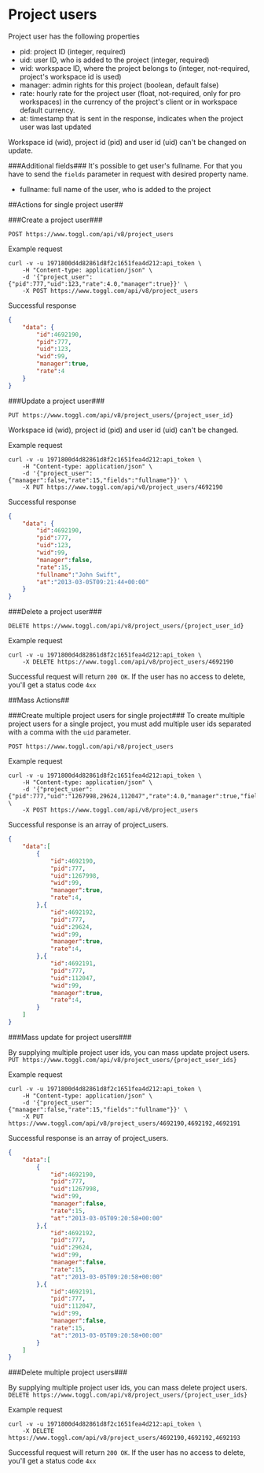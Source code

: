 Project users
====================
Project user has the following properties
* pid: project ID (integer, required)
* uid: user ID, who is added to the project (integer, required)
* wid: workspace ID, where the project belongs to (integer, not-required, project's workspace id is used)
* manager: admin rights for this project (boolean, default false)
* rate: hourly rate for the project user (float, not-required, only for pro workspaces) in the currency of the project's client or in workspace default currency.
* at: timestamp that is sent in the response, indicates when the project user was last updated

Workspace id (wid), project id (pid) and user id (uid) can't be changed on update.


###Additional fields###
It's possible to get user's fullname. For that you have to send the `fields` parameter in request with desired property name.

* fullname: full name of the user, who is added to the project


##Actions for single project user##

###Create a project user###

`POST https://www.toggl.com/api/v8/project_users`

Example request

```shell
curl -v -u 1971800d4d82861d8f2c1651fea4d212:api_token \
	-H "Content-type: application/json" \
	-d '{"project_user":{"pid":777,"uid":123,"rate":4.0,"manager":true}}' \
	-X POST https://www.toggl.com/api/v8/project_users

```

Successful response
```json
{
	"data": {
		"id":4692190,
		"pid":777,
		"uid":123,
		"wid":99,
		"manager":true,
		"rate":4
	}
}

```


###Update a project user###

`PUT https://www.toggl.com/api/v8/project_users/{project_user_id}`

Workspace id (wid), project id (pid) and user id (uid) can't be changed.

Example request
```shell
curl -v -u 1971800d4d82861d8f2c1651fea4d212:api_token \
	-H "Content-type: application/json" \
	-d '{"project_user":{"manager":false,"rate":15,"fields":"fullname"}}' \
	-X PUT https://www.toggl.com/api/v8/project_users/4692190
```

Successful response
```json
{
	"data": {
		"id":4692190,
		"pid":777,
		"uid":123,
		"wid":99,
		"manager":false,
		"rate":15,
		"fullname":"John Swift",
		"at":"2013-03-05T09:21:44+00:00"
	}
}
```

###Delete a project user###

`DELETE https://www.toggl.com/api/v8/project_users/{project_user_id}`

Example request
```shell
curl -v -u 1971800d4d82861d8f2c1651fea4d212:api_token \
	-X DELETE https://www.toggl.com/api/v8/project_users/4692190
```

Successful request will return `200 OK`. If the user has no access to delete, you'll get a status code `4xx`


##Mass Actions##

###Create multiple project users for single project###
To create multiple project users for a single project, you must add multiple user ids separated with a comma with the `uid` parameter.

`POST https://www.toggl.com/api/v8/project_users`

Example request

```shell
curl -v -u 1971800d4d82861d8f2c1651fea4d212:api_token \
	-H "Content-type: application/json" \
	-d '{"project_user":{"pid":777,"uid":"1267998,29624,112047","rate":4.0,"manager":true,"fields":"fullname"}}' \
	-X POST https://www.toggl.com/api/v8/project_users

```

Successful response is an array of project_users.
```json
{
	"data":[
		{
			"id":4692190,
			"pid":777,
			"uid":1267998,
			"wid":99,
			"manager":true,
			"rate":4,
		},{
			"id":4692192,
			"pid":777,
			"uid":29624,
			"wid":99,
			"manager":true,
			"rate":4,
		},{
			"id":4692191,
			"pid":777,
			"uid":112047,
			"wid":99,
			"manager":true,
			"rate":4,
		}
	]
}

```

###Mass update for project users###

By supplying multiple project user ids, you can mass update project users.
`PUT https://www.toggl.com/api/v8/project_users/{project_user_ids}`


Example request
```shell
curl -v -u 1971800d4d82861d8f2c1651fea4d212:api_token \
	-H "Content-type: application/json" \
	-d '{"project_user":{"manager":false,"rate":15,"fields":"fullname"}}' \
	-X PUT https://www.toggl.com/api/v8/project_users/4692190,4692192,4692191
```

Successful response is an array of project_users.
```json
{
	"data":[
		{
			"id":4692190,
			"pid":777,
			"uid":1267998,
			"wid":99,
			"manager":false,
			"rate":15,
			"at":"2013-03-05T09:20:58+00:00"
		},{
			"id":4692192,
			"pid":777,
			"uid":29624,
			"wid":99,
			"manager":false,
			"rate":15,
			"at":"2013-03-05T09:20:58+00:00"
		},{
			"id":4692191,
			"pid":777,
			"uid":112047,
			"wid":99,
			"manager":false,
			"rate":15,
			"at":"2013-03-05T09:20:58+00:00"
		}
	]
}
```

###Delete multiple project users###

By supplying multiple project user ids, you can mass delete project users.
`DELETE https://www.toggl.com/api/v8/project_users/{project_user_ids}`

Example request
```shell
curl -v -u 1971800d4d82861d8f2c1651fea4d212:api_token \
	-X DELETE https://www.toggl.com/api/v8/project_users/4692190,4692192,4692193
```

Successful request will return `200 OK`. If the user has no access to delete, you'll get a status code `4xx`
